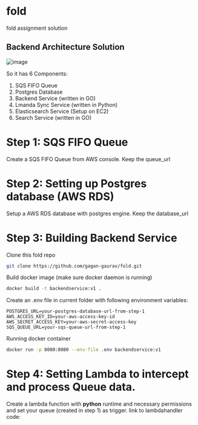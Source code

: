 # fold
fold assignment solution

## Backend Architecture Solution
![image](https://github.com/gagan-gaurav/fold/assets/51356017/c72e4f5c-7b65-48bc-8fc4-f41237943917)

So it has 6 Components:
1. SQS FIFO Queue
2. Postgres Database
3. Backend Service (written in GO)
4. Lmanda Sync Service (written in Python)
5. Elasticsearch Service (Setup on EC2)
6. Search Service (written in GO)


# Step 1: SQS FIFO Queue
Create a SQS FIFO Queue from AWS console. Keep the queue_url

# Step 2: Setting up Postgres database (AWS RDS)
Setup a AWS RDS database with postgres engine. Keep the database_url

# Step 3: Building Backend Service
Clone this fold repo
```bash
git clone https://github.com/gagan-gaurav/fold.git
```

Build docker image (make sure docker daemon is running)
```bash
docker build -t backendservice:v1 .
```

Create an .env file in current folder with following environment variables:
```
POSTGRES_URL=your-postgres-database-url-from-step-1
AWS_ACCESS_KEY_ID=your-aws-access-key-id
AWS_SECRET_ACCESS_KEY=your-aws-secret-access-key
SQS_QUEUE_URL=your-sqs-queue-url-from-step-1 
```

Running docker container 
```bash
docker run -p 8080:8080 --env-file .env backendservice:v1
```

# Step 4: Setting Lambda to intercept and process Queue data.
Create a lambda function with **python** runtime and necessary permissions and set your queue (created in step 1) as trigger.
link to lambdahandler code: 



